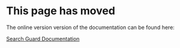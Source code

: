 # This page has moved

The online version version of the documentation can be found here:

[Search Guard Documentation](http://docs.search-guard.com/)